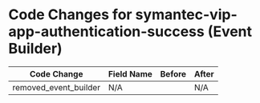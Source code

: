 # Code Changes for symantec-vip-app-authentication-success (Event Builder)

| Code Change | Field Name | Before | After |
|-------------|------------|--------|-------|
| removed_event_builder | N/A |  | N/A |